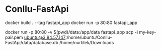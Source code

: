# Conllu-FastApi
docker build . --tag fastapi_app
docker run -p 80:80 fastapi_app



docker run -p 80:80 -v $(pwd)/data:/app/data fastapi_app
scp -i my-key-pair.pem ubuntu@3.84.57.147:/home/ubuntu/Conllu-FastApi/data/database.db /home/nurtilek/Downloads
